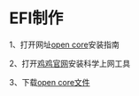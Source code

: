 # EFI制作

1、打开网址[open core](https://dortania.github.io/OpenCore-Install-Guide/)安装指南

2、打开[鸡鸡官网](https://j03.space/signin)安装科学上网工具

3、下载[open core文件]()
